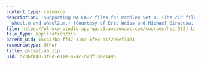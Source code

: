 ```yaml
---
content_type: resource
description: 'Supporting MATLAB? files for Problem Set 1. (The ZIP file contains:
  wheel.m and wheel2.m.) (Courtesy of Eric Weiss and Michael Siracusa. Used with permission.)'
file: https://ol-ocw-studio-app-qa.s3.amazonaws.com/courses/hst-582j-biomedical-signal-and-image-processing-spring-2007/d736f4403f0de11e474cd73f18e21a93_ps1matlab.zip
file_type: application/zip
parent_uid: 15c447ba-ff47-116a-5fe8-a17296ef31b1
resourcetype: Other
title: ps1matlab.zip
uid: d736f440-3f0d-e11e-474c-d73f18e21a93
---
```

